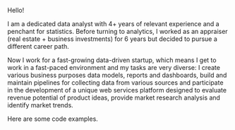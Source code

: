 Hello!

I am a dedicated data analyst with 4+ years of relevant experience and a penchant for statistics. Before turning to analytics, I worked as an appraiser (real estate + business investments) for 6 years but decided to pursue a different career path.

Now I work for a fast-growing data-driven startup, which means I get to work in a fast-paced environment and my tasks are very diverse: I create various business purposes data models, reports and dashboards, build and maintain pipelines for collecting data from various sources and participate in the development of a unique web services platform designed to evaluate revenue potential of product ideas, provide market research analysis and identify market trends.

Here are some code examples.
